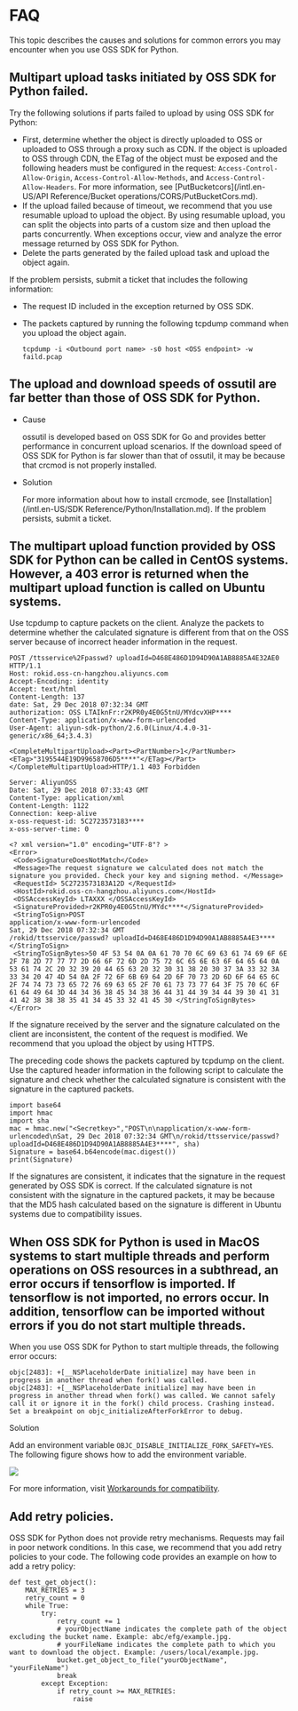 # FAQ

This topic describes the causes and solutions for common errors you may encounter when you use OSS SDK for Python.

## Multipart upload tasks initiated by OSS SDK for Python failed.

Try the following solutions if parts failed to upload by using OSS SDK for Python:

-   First, determine whether the object is directly uploaded to OSS or uploaded to OSS through a proxy such as CDN. If the object is uploaded to OSS through CDN, the ETag of the object must be exposed and the following headers must be configured in the request: `Access-Control-Allow-Origin`, `Access-Control-Allow-Methods`, and `Access-Control-Allow-Headers`. For more information, see [PutBucketcors](/intl.en-US/API Reference/Bucket operations/CORS/PutBucketCors.md).
-   If the upload failed because of timeout, we recommend that you use resumable upload to upload the object. By using resumable upload, you can split the objects into parts of a custom size and then upload the parts concurrently. When exceptions occur, view and analyze the error message returned by OSS SDK for Python.
-   Delete the parts generated by the failed upload task and upload the object again.

If the problem persists, submit a ticket that includes the following information:

-   The request ID included in the exception returned by OSS SDK.
-   The packets captured by running the following tcpdump command when you upload the object again.

    ```
    tcpdump -i <Outbound port name> -s0 host <OSS endpoint> -w faild.pcap
    ```


## The upload and download speeds of ossutil are far better than those of OSS SDK for Python.

-   Cause

    ossutil is developed based on OSS SDK for Go and provides better performance in concurrent upload scenarios. If the download speed of OSS SDK for Python is far slower than that of ossutil, it may be because that crcmod is not properly installed.

-   Solution

    For more information about how to install crcmode, see [Installation](/intl.en-US/SDK Reference/Python/Installation.md). If the problem persists, submit a ticket.


## The multipart upload function provided by OSS SDK for Python can be called in CentOS systems. However, a 403 error is returned when the multipart upload function is called on Ubuntu systems.

Use tcpdump to capture packets on the client. Analyze the packets to determine whether the calculated signature is different from that on the OSS server because of incorrect header information in the request.

```
POST /ttsservice%2Fpasswd? uploadId=D468E486D1D94D90A1AB8885A4E32AE0 HTTP/1.1
Host: rokid.oss-cn-hangzhou.aliyuncs.com
Accept-Encoding: identity
Accept: text/html
Content-Length: 137
date: Sat, 29 Dec 2018 07:32:34 GMT
authorization: OSS LTAIknFr:r2KPR0y4E0G5tnU/MYdcvXHP****
Content-Type: application/x-www-form-urlencoded
User-Agent: aliyun-sdk-python/2.6.0(Linux/4.4.0-31-generic/x86_64;3.4.3)

<CompleteMultipartUpload><Part><PartNumber>1</PartNumber><ETag>"3195544E19D99658706D5****"</ETag></Part></CompleteMultipartUpload>HTTP/1.1 403 Forbidden

Server: AliyunOSS
Date: Sat, 29 Dec 2018 07:33:43 GMT
Content-Type: application/xml
Content-Length: 1122
Connection: keep-alive
x-oss-request-id: 5C2723573183****
x-oss-server-time: 0

<? xml version="1.0" encoding="UTF-8"? >
<Error>
 <Code>SignatureDoesNotMatch</Code>
 <Message>The request signature we calculated does not match the signature you provided. Check your key and signing method. </Message>
 <RequestId> 5C2723573183A12D </RequestId>
 <HostId>rokid.oss-cn-hangzhou.aliyuncs.com</HostId>
 <OSSAccessKeyId> LTAXXX </OSSAccessKeyId>
 <SignatureProvided>r2KPR0y4E0G5tnU/MYdc****</SignatureProvided>
 <StringToSign>POST
application/x-www-form-urlencoded
Sat, 29 Dec 2018 07:32:34 GMT
/rokid/ttsservice/passwd? uploadId=D468E486D1D94D90A1AB8885A4E3****</StringToSign>
 <StringToSignBytes>50 4F 53 54 0A 0A 61 70 70 6C 69 63 61 74 69 6F 6E 2F 78 2D 77 77 77 2D 66 6F 72 6D 2D 75 72 6C 65 6E 63 6F 64 65 64 0A 53 61 74 2C 20 32 39 20 44 65 63 20 32 30 31 38 20 30 37 3A 33 32 3A 33 34 20 47 4D 54 0A 2F 72 6F 6B 69 64 2D 6F 70 73 2D 6D 6F 64 65 6C 2F 74 74 73 73 65 72 76 69 63 65 2F 70 61 73 73 77 64 3F 75 70 6C 6F 61 64 49 64 3D 44 34 36 38 45 34 38 36 44 31 44 39 34 44 39 30 41 31 41 42 38 38 38 35 41 34 45 33 32 41 45 30 </StringToSignBytes>
</Error>
```

If the signature received by the server and the signature calculated on the client are inconsistent, the content of the request is modified. We recommend that you upload the object by using HTTPS.

The preceding code shows the packets captured by tcpdump on the client. Use the captured header information in the following script to calculate the signature and check whether the calculated signature is consistent with the signature in the captured packets.

```
import base64
import hmac
import sha
mac = hmac.new("<Secretkey>","POST\n\napplication/x-www-form-urlencoded\nSat, 29 Dec 2018 07:32:34 GMT\n/rokid/ttsservice/passwd? uploadId=D468E486D1D94D90A1AB8885A4E3****", sha)
Signature = base64.b64encode(mac.digest())
print(Signature)
```

If the signatures are consistent, it indicates that the signature in the request generated by OSS SDK is correct. If the calculated signature is not consistent with the signature in the captured packets, it may be because that the MD5 hash calculated based on the signature is different in Ubuntu systems due to compatibility issues.

## When OSS SDK for Python is used in MacOS systems to start multiple threads and perform operations on OSS resources in a subthread, an error occurs if tensorflow is imported. If tensorflow is not imported, no errors occur. In addition, tensorflow can be imported without errors if you do not start multiple threads.

When you use OSS SDK for Python to start multiple threads, the following error occurs:

```
objc[2483]: +[__NSPlaceholderDate initialize] may have been in progress in another thread when fork() was called.
objc[2483]: +[__NSPlaceholderDate initialize] may have been in progress in another thread when fork() was called. We cannot safely call it or ignore it in the fork() child process. Crashing instead. Set a breakpoint on objc_initializeAfterForkError to debug.
```

Solution

Add an environment variable `OBJC_DISABLE_INITIALIZE_FORK_SAFETY=YES`. The following figure shows how to add the environment variable.

![](https://static-aliyun-doc.oss-accelerate.aliyuncs.com/assets/img/en-US/2976498951/p39008.png)

For more information, visit [Workarounds for compatibility](http://sealiesoftware.com/blog/archive/2017/6/5/Objective-C_and_fork_in_macOS_1013.html).

## Add retry policies.

OSS SDK for Python does not provide retry mechanisms. Requests may fail in poor network conditions. In this case, we recommend that you add retry policies to your code. The following code provides an example on how to add a retry policy:

```
def test_get_object():
    MAX_RETRIES = 3
    retry_count = 0
    while True:
        try:
            retry_count += 1
            # yourObjectName indicates the complete path of the object excluding the bucket name. Example: abc/efg/example.jpg.
            # yourFileName indicates the complete path to which you want to download the object. Example: /users/local/example.jpg.
            bucket.get_object_to_file("yourObjectName", "yourFileName")
            break
        except Exception:
            if retry_count >= MAX_RETRIES:
                raise
```

